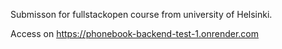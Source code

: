 Submisson for fullstackopen course from university of Helsinki.

Access on https://phonebook-backend-test-1.onrender.com
